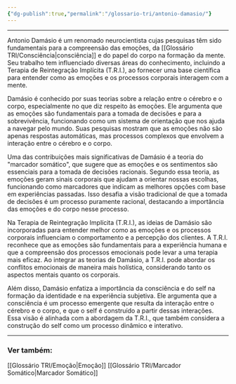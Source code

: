 ```yaml
---
{"dg-publish":true,"permalink":"/glossario-tri/antonio-damasio/"}
---
```


---

Antonio Damásio é um renomado neurocientista cujas pesquisas têm sido fundamentais para a compreensão das emoções, da [[Glossário TRI/Consciência\|consciência]] e do papel do corpo na formação da mente. Seu trabalho tem influenciado diversas áreas do conhecimento, incluindo a Terapia de Reintegração Implícita (T.R.I.), ao fornecer uma base científica para entender como as emoções e os processos corporais interagem com a mente.

Damásio é conhecido por suas teorias sobre a relação entre o cérebro e o corpo, especialmente no que diz respeito às emoções. Ele argumenta que as emoções são fundamentais para a tomada de decisões e para a sobrevivência, funcionando como um sistema de orientação que nos ajuda a navegar pelo mundo. Suas pesquisas mostram que as emoções não são apenas respostas automáticas, mas processos complexos que envolvem a interação entre o cérebro e o corpo.

Uma das contribuições mais significativas de Damásio é a teoria do "marcador somático", que sugere que as emoções e os sentimentos são essenciais para a tomada de decisões racionais. Segundo essa teoria, as emoções geram sinais corporais que ajudam a orientar nossas escolhas, funcionando como marcadores que indicam as melhores opções com base em experiências passadas. Isso desafia a visão tradicional de que a tomada de decisões é um processo puramente racional, destacando a importância das emoções e do corpo nesse processo.

Na Terapia de Reintegração Implícita (T.R.I.), as ideias de Damásio são incorporadas para entender melhor como as emoções e os processos corporais influenciam o comportamento e a percepção dos clientes. A T.R.I. reconhece que as emoções são fundamentais para a experiência humana e que a compreensão dos processos emocionais pode levar a uma terapia mais eficaz. Ao integrar as teorias de Damásio, a T.R.I. pode abordar os conflitos emocionais de maneira mais holística, considerando tanto os aspectos mentais quanto os corporais.

Além disso, Damásio enfatiza a importância da consciência e do self na formação da identidade e na experiência subjetiva. Ele argumenta que a consciência é um processo emergente que resulta da interação entre o cérebro e o corpo, e que o self é construído a partir dessas interações. Essa visão é alinhada com a abordagem da T.R.I., que também considera a construção do self como um processo dinâmico e interativo.

----

### Ver também:

[[Glossário TRI/Emoção\|Emoção]]
[[Glossário TRI/Marcador Somático\|Marcador Somático]]

